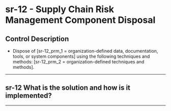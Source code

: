 # sr-12 - Supply Chain Risk Management Component Disposal

## Control Description

- Dispose of \[sr-12_prm_1 = organization-defined data, documentation, tools, or system components\] using the following techniques and methods: \[sr-12_prm_2 = organization-defined techniques and methods\].

______________________________________________________________________

## sr-12 What is the solution and how is it implemented?

______________________________________________________________________
